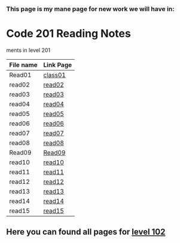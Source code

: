 ### This page is my mane page for new work we will have in:

# Code 201 Reading Notes

ments in level 201

File name | Link Page
------------ | -------------
Read01 | [class01](class01.md)
read02 | [read02](class02.md)
read03 | [read03](class03.md)
read04 | [read04](class04.md)
read05 | [read05](class05.md)
read06 | [read06](class06.md)
read07 | [read07]()
read08 | [read08]()
Read09 | [Read09]()
read10 | [read10]()
read11 | [read11]()
read12 | [read12]()
read13 | [read13]()
read14 | [read14]()
read15 | [read15]()


## Here you can found all pages for [level 102](Code102ReadingNotes.md) 

